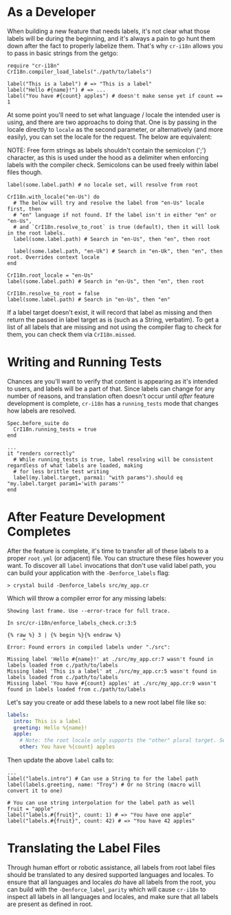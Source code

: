 # As a Developer

When building a new feature that needs labels, it's not clear what those labels will be during the beginning, and it's always a pain to go hunt them down after the fact to properly labelize them. That's why `cr-i18n` allows you to pass in basic strings from the getgo:

```crystal
require "cr-i18n"
CrI18n.compiler_load_labels("./path/to/labels")

label("This is a label") # => "This is a label"
label("Hello #{name}!") # => ...
label("You have #{count} apples") # doesn't make sense yet if count == 1
```

At some point you'll need to set what language / locale the intended user is using, and there are two approachs to doing that. One is by passing in the locale directly to `locale` as the second parameter, or alternatively (and more easily), you can set the locale for the request. The below are equivalent:

NOTE: Free form strings as labels shouldn't contain the semicolon (';') character, as this is used under the hood as a delimiter when enforcing labels with the compiler check. Semicolons can be used freely within label files though.

```crystal
label(some.label.path) # no locale set, will resolve from root

CrI18n.with_locale("en-Us") do
  # The below will try and resolve the label from "en-Us" locale first, then
  # "en" language if not found. If the label isn't in either "en" or "en-Us",
  # and `CrI18n.resolve_to_root` is true (default), then it will look in the root labels.
  label(some.label.path) # Search in "en-Us", then "en", then root

  label(some.label.path, "en-Uk") # Search in "en-Uk", then "en", then root. Overrides context locale
end

CrI18n.root_locale = "en-Us"
label(some.label.path) # Search in "en-Us", then "en", then root

CrI18n.resolve_to_root = false
label(some.label.path) # Search in "en-Us", then "en"
```

If a label target doesn't exist, it will record that label as missing and then return the passed in label target as is (such as a String, verbatim). To get a list of all labels that are missing and not using the compiler flag to check for them, you can check them via `CrI18n.missed`.

# Writing and Running Tests

Chances are you'll want to verify that content is appearing as it's intended to users, and labels will be a part of that. Since labels can change for any number of reasons, and translation often doesn't occur until _after_ feature development is complete, `cr-i18n` has a `running_tests` mode that changes how labels are resolved.

```crystal
Spec.before_suite do
  CrI18n.running_tests = true
end

...
it "renders correctly"
  # While running_tests is true, label resolving will be consistent regardless of what labels are loaded, making
  # for less brittle test writing
  label(my.label.target, parma1: "with params").should eq "my.label.target param1='with params'"
end
```

# After Feature Development Completes

After the feature is complete, it's time to transfer all of these labels to a proper `root.yml` (or adjacent) file. You can structure these files however you want. To discover all `label` invocations that don't use valid label path, you can build your application with the `-Denforce_labels` flag:

```
> crystal build -Denforce_labels src/my_app.cr
```

Which will throw a compiler error for any missing labels:

```
Showing last frame. Use --error-trace for full trace.

In src/cr-i18n/enforce_labels_check.cr:3:5

{% raw %} 3 | {% begin %}{% endraw %}
     ^
Error: Found errors in compiled labels under "./src":

Missing label 'Hello #{name}!' at ./src/my_app.cr:7 wasn't found in labels loaded from c./path/to/labels
Missing label 'This is a label' at ./src/my_app.cr:5 wasn't found in labels loaded from c./path/to/labels
Missing label 'You have #{count} apples' at ./src/my_app.cr:9 wasn't found in labels loaded from c./path/to/labels
```

Let's say you create or add these labels to a new root label file like so:

```yaml
labels:
  intro: This is a label
  greeting: Hello %{name}!
  apple:
    # Note: the root locale only supports the "other" plural target. See Pluralization for more details
    other: You have %{count} apples
```

Then update the above `label` calls to:

```crystal
...
label("labels.intro") # Can use a String to for the label path
label(labels.greeting, name: "Troy") # Or no String (macro will convert it to one)

# You can use string interpolation for the label path as well
fruit = "apple"
label("labels.#{fruit}", count: 1) # => "You have one apple"
label("labels.#{fruit}", count: 42) # => "You have 42 apples"
```

# Translating the Label Files

Through human effort or robotic assistance, all labels from root label files should be translated to any desired supported languages and locales. To ensure that all languages and locales _do_ have all labels from the root, you can build with the `-Denforce_label_parity` which will cause `cr-i18n` to inspect all labels in all languages and locales, and make sure that all labels are present as defined in root.